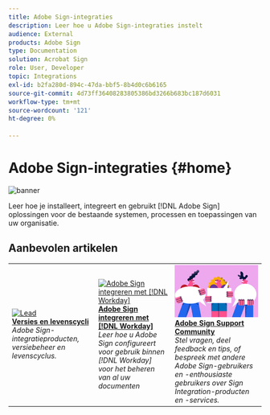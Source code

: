 ```yaml
---
title: Adobe Sign-integraties
description: Leer hoe u Adobe Sign-integraties instelt
audience: External
products: Adobe Sign
type: Documentation
solution: Acrobat Sign
role: User, Developer
topic: Integrations
exl-id: b2fa280d-894c-47da-bbf5-8b4d0c6b6165
source-git-commit: 4d73ff36408283805386bd3266b683bc187d6031
workflow-type: tm+mt
source-wordcount: '121'
ht-degree: 0%

---
```


# Adobe Sign-integraties {#home}

![banner](images/sign-banner.png)

Leer hoe je installeert, integreert en gebruikt [!DNL Adobe Sign] oplossingen voor de bestaande systemen, processen en toepassingen van uw organisatie.

## Aanbevolen artikelen

<table style="table-layout:fixed">
<tr>
  <td>
    <a href="versions.md">
    <img alt="Lead" src="images/versions.png"/>
    </a>
    <div>
    <a href="versions.md"><strong>Versies en levenscycli</strong></a>
    </div>
    <em>Adobe Sign-integratieproducten, versiebeheer en levenscyclus.</em>
    <br>
  </td>
  <td>
    <a href="workday/tutorial-video.md">
    <img alt="Adobe Sign integreren met [!DNL Workday]" src="images/wd-integration.png"/>
    </a>
    <div>
    <a href="workday/tutorial-video.md"><strong>Adobe Sign integreren met [!DNL Workday]</strong></a>
    </div>
    <em>Leer hoe u Adobe Sign configureert voor gebruik binnen [!DNL Workday] voor het beheren van al uw documenten</em>
  </td>
  <td>
    <a href="https://community.adobe.com/t5/adobe-sign/bd-p/adobe-sign?page=1&amp;sort=latest_replies&amp;filter=all">
    <img alt="Adobe Sign Support Community" src="images/sign-forum.png"/>
    </a>
    <div>
    <a href="https://community.adobe.com/t5/adobe-sign/bd-p/adobe-sign?page=1&amp;sort=latest_replies&amp;filter=all"><strong>Adobe Sign Support Community</strong></a>
    </div>
    <em>Stel vragen, deel feedback en tips, of bespreek met andere Adobe Sign-gebruikers en -enthousiaste gebruikers over Sign Integration-producten en -services.</em>
    <br>
  </td>
</tr>
</table>
